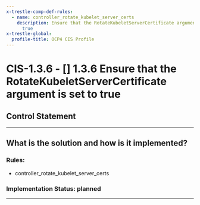 ```yaml
---
x-trestle-comp-def-rules:
  - name: controller_rotate_kubelet_server_certs
    description: Ensure that the RotateKubeletServerCertificate argument is set to
      true
x-trestle-global:
  profile-title: OCP4 CIS Profile
---
```


# CIS-1.3.6 - \[\] 1.3.6 Ensure that the RotateKubeletServerCertificate argument is set to true

## Control Statement

______________________________________________________________________

## What is the solution and how is it implemented?

<!-- For implementation status enter one of: implemented, partial, planned, alternative, not-applicable -->

<!-- Note that the list of rules under ### Rules: is read-only and changes will not be captured after assembly to JSON -->

### Rules:

  - controller_rotate_kubelet_server_certs

### Implementation Status: planned

______________________________________________________________________
